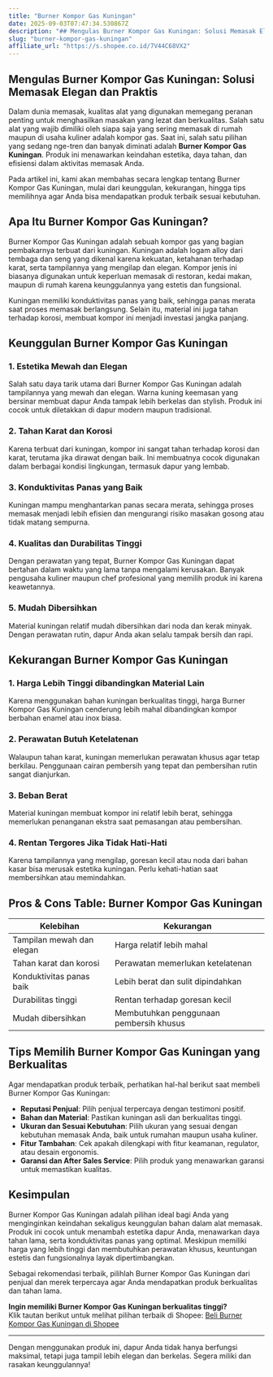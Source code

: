 ```yaml
---
title: "Burner Kompor Gas Kuningan"
date: 2025-09-03T07:47:34.530867Z
description: "## Mengulas Burner Kompor Gas Kuningan: Solusi Memasak Elegan dan Praktis..."
slug: "burner-kompor-gas-kuningan"
affiliate_url: "https://s.shopee.co.id/7V44C68VX2"
---
```

## Mengulas Burner Kompor Gas Kuningan: Solusi Memasak Elegan dan Praktis

Dalam dunia memasak, kualitas alat yang digunakan memegang peranan penting untuk menghasilkan masakan yang lezat dan berkualitas. Salah satu alat yang wajib dimiliki oleh siapa saja yang sering memasak di rumah maupun di usaha kuliner adalah kompor gas. Saat ini, salah satu pilihan yang sedang nge-tren dan banyak diminati adalah **Burner Kompor Gas Kuningan**. Produk ini menawarkan keindahan estetika, daya tahan, dan efisiensi dalam aktivitas memasak Anda.

Pada artikel ini, kami akan membahas secara lengkap tentang Burner Kompor Gas Kuningan, mulai dari keunggulan, kekurangan, hingga tips memilihnya agar Anda bisa mendapatkan produk terbaik sesuai kebutuhan.

## Apa Itu Burner Kompor Gas Kuningan?

Burner Kompor Gas Kuningan adalah sebuah kompor gas yang bagian pembakarnya terbuat dari kuningan. Kuningan adalah logam alloy dari tembaga dan seng yang dikenal karena kekuatan, ketahanan terhadap karat, serta tampilannya yang mengilap dan elegan. Kompor jenis ini biasanya digunakan untuk keperluan memasak di restoran, kedai makan, maupun di rumah karena keunggulannya yang estetis dan fungsional.

Kuningan memiliki konduktivitas panas yang baik, sehingga panas merata saat proses memasak berlangsung. Selain itu, material ini juga tahan terhadap korosi, membuat kompor ini menjadi investasi jangka panjang.

## Keunggulan Burner Kompor Gas Kuningan

### 1. Estetika Mewah dan Elegan

Salah satu daya tarik utama dari Burner Kompor Gas Kuningan adalah tampilannya yang mewah dan elegan. Warna kuning keemasan yang bersinar membuat dapur Anda tampak lebih berkelas dan stylish. Produk ini cocok untuk diletakkan di dapur modern maupun tradisional.

### 2. Tahan Karat dan Korosi

Karena terbuat dari kuningan, kompor ini sangat tahan terhadap korosi dan karat, terutama jika dirawat dengan baik. Ini membuatnya cocok digunakan dalam berbagai kondisi lingkungan, termasuk dapur yang lembab.

### 3. Konduktivitas Panas yang Baik

Kuningan mampu menghantarkan panas secara merata, sehingga proses memasak menjadi lebih efisien dan mengurangi risiko masakan gosong atau tidak matang sempurna.

### 4. Kualitas dan Durabilitas Tinggi

Dengan perawatan yang tepat, Burner Kompor Gas Kuningan dapat bertahan dalam waktu yang lama tanpa mengalami kerusakan. Banyak pengusaha kuliner maupun chef profesional yang memilih produk ini karena keawetannya.

### 5. Mudah Dibersihkan

Material kuningan relatif mudah dibersihkan dari noda dan kerak minyak. Dengan perawatan rutin, dapur Anda akan selalu tampak bersih dan rapi.

## Kekurangan Burner Kompor Gas Kuningan

### 1. Harga Lebih Tinggi dibandingkan Material Lain

Karena menggunakan bahan kuningan berkualitas tinggi, harga Burner Kompor Gas Kuningan cenderung lebih mahal dibandingkan kompor berbahan enamel atau inox biasa.

### 2. Perawatan Butuh Ketelatenan

Walaupun tahan karat, kuningan memerlukan perawatan khusus agar tetap berkilau. Penggunaan cairan pembersih yang tepat dan pembersihan rutin sangat dianjurkan.

### 3. Beban Berat

Material kuningan membuat kompor ini relatif lebih berat, sehingga memerlukan penanganan ekstra saat pemasangan atau pembersihan.

### 4. Rentan Tergores Jika Tidak Hati-Hati

Karena tampilannya yang mengilap, goresan kecil atau noda dari bahan kasar bisa merusak estetika kuningan. Perlu kehati-hatian saat membersihkan atau memindahkan.

## Pros & Cons Table: Burner Kompor Gas Kuningan

| Kelebihan                                   | Kekurangan                             |
|----------------------------------------------|----------------------------------------|
| Tampilan mewah dan elegan                   | Harga relatif lebih mahal           |
| Tahan karat dan korosi                     | Perawatan memerlukan ketelatenan   |
| Konduktivitas panas baik                    | Lebih berat dan sulit dipindahkan |
| Durabilitas tinggi                         | Rentan terhadap goresan kecil      |
| Mudah dibersihkan                          | Membutuhkan penggunaan pembersih khusus |

## Tips Memilih Burner Kompor Gas Kuningan yang Berkualitas

Agar mendapatkan produk terbaik, perhatikan hal-hal berikut saat membeli Burner Kompor Gas Kuningan:

- **Reputasi Penjual**: Pilih penjual terpercaya dengan testimoni positif.
- **Bahan dan Material**: Pastikan kuningan asli dan berkualitas tinggi.
- **Ukuran dan Sesuai Kebutuhan**: Pilih ukuran yang sesuai dengan kebutuhan memasak Anda, baik untuk rumahan maupun usaha kuliner.
- **Fitur Tambahan**: Cek apakah dilengkapi with fitur keamanan, regulator, atau desain ergonomis.
- **Garansi dan After Sales Service**: Pilih produk yang menawarkan garansi untuk memastikan kualitas.

## Kesimpulan

Burner Kompor Gas Kuningan adalah pilihan ideal bagi Anda yang menginginkan keindahan sekaligus keunggulan bahan dalam alat memasak. Produk ini cocok untuk menambah estetika dapur Anda, menawarkan daya tahan lama, serta konduktivitas panas yang optimal. Meskipun memiliki harga yang lebih tinggi dan membutuhkan perawatan khusus, keuntungan estetis dan fungsionalnya layak dipertimbangkan.

Sebagai rekomendasi terbaik, pilihlah Burner Kompor Gas Kuningan dari penjual dan merek terpercaya agar Anda mendapatkan produk berkualitas dan tahan lama.

**Ingin memiliki Burner Kompor Gas Kuningan berkualitas tinggi?**  
Klik tautan berikut untuk melihat pilihan terbaik di Shopee: [Beli Burner Kompor Gas Kuningan di Shopee](https://s.shopee.co.id/7V44C68VX2)

---

Dengan menggunakan produk ini, dapur Anda tidak hanya berfungsi maksimal, tetapi juga tampil lebih elegan dan berkelas. Segera miliki dan rasakan keunggulannya!